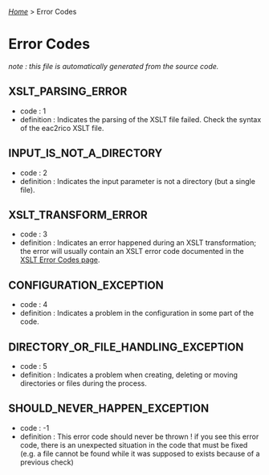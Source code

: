 [_Home_](index.html) > Error Codes
# Error Codes
_note : this file is automatically generated from the source code._

## XSLT_PARSING_ERROR
  - code : 1
  - definition : Indicates the parsing of the XSLT file failed. Check the syntax of the eac2rico XSLT file.

## INPUT_IS_NOT_A_DIRECTORY
  - code : 2
  - definition : Indicates the input parameter is not a directory (but a single file).

## XSLT_TRANSFORM_ERROR
  - code : 3
  - definition : Indicates an error happened during an XSLT transformation; the error will usually contain an XSLT error code documented in the [XSLT Error Codes page](ErrorCodesXslt.html).

## CONFIGURATION_EXCEPTION
  - code : 4
  - definition : Indicates a problem in the configuration in some part of the code.

## DIRECTORY_OR_FILE_HANDLING_EXCEPTION
  - code : 5
  - definition : Indicates a problem when creating, deleting or moving directories or files during the process.

## SHOULD_NEVER_HAPPEN_EXCEPTION
  - code : -1
  - definition : This error code should never be thrown ! if you see this error code, there is an unexpected situation in the code that must be fixed (e.g. a file cannot be found while it was supposed to exists because of a previous check)

